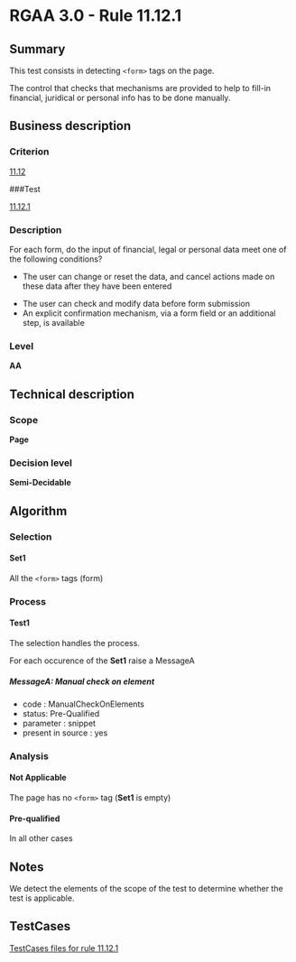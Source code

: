# RGAA 3.0 -  Rule 11.12.1

## Summary

This test consists in detecting `<form>` tags on the page.

The control that checks that mechanisms are provided to help to fill-in financial, juridical or personal info has to be done manually.

## Business description

### Criterion

[11.12](http://asqatasun.github.io/RGAA--3.0--EN/RGAA3.0_Criteria_English_version_v1.html#crit-11-12)

###Test

[11.12.1](http://asqatasun.github.io/RGAA--3.0--EN/RGAA3.0_Criteria_English_version_v1.html#test-11-12-1)

### Description
For each form, do the
    input of financial, legal or personal data meet one of
    the following conditions?
    <ul><li> The user can change or reset the data, and cancel
   actions made on these data after they have been
   entered</li>
  <li> The user can check and modify data before form
   submission</li>
  <li> An explicit confirmation mechanism, via a form
   field or an additional step, is available</li>
    </ul> 


### Level

**AA**

## Technical description

### Scope

**Page**

### Decision level

**Semi-Decidable**

## Algorithm

### Selection

#### Set1

All the `<form>` tags (form)

### Process

#### Test1

The selection handles the process.

For each occurence of the **Set1** raise a MessageA

##### MessageA: Manual check on element

-   code : ManualCheckOnElements
-   status: Pre-Qualified
-   parameter : snippet
-   present in source : yes

### Analysis

#### Not Applicable

The page has no `<form>` tag (**Set1** is empty)

#### Pre-qualified

In all other cases

## Notes

We detect the elements of the scope of the test to determine whether the
test is applicable.



##  TestCases 

[TestCases files for rule 11.12.1](https://gitlab.com/asqatasun/Asqatasun/-/tree/master/rules/rules-rgaa3.0/src/test/resources/testcases/rgaa30/Rgaa30Rule111201/) 


